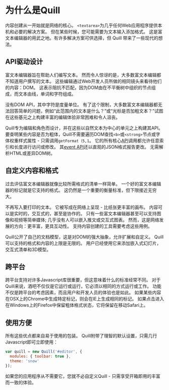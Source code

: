 # 为什么是Quill
 内容创建从一开始就是网络的核心。 `<textarea>`为几乎任何Web应用程序提供本机和必要的解决方案。 但在某些时候，您可能需要为文本输入添加格式。 这是富文本编辑器的用武之地。有许多解决方案可供选择，但 Quill 带来了一些现代的想法。

## API驱动设计
富文本编辑器旨在帮助人们编写文本。 然而令人惊讶的是，大多数富文本编辑都不知道用户撰写的文本。 这些编辑通过Web开发人员所做的相同镜头来看待他们的内容：DOM。 这表示阻抗不匹配，因为DOM由在不平衡树中组织的节点组成，而文本由线，单词和字符组成。

没有DOM API，其中字符是度量单位。 有了这个限制，大多数富文本编辑器都无法回答简单的问题，例如“此范围内的文本是什么？”或“光标是否加粗文本？”试图在这些基元之上构建丰富的编辑体验非常困难和令人沮丧。

Quill专为编辑和角色而设计，并在这些以自然文本为中心的单元之上构建其API。 要查明某些内容是否为粗体，Quill不需要遍历DOM查找`<b>`或`<strong>`节点或字体权重样式属性 - 只需调用`getFormat（5,1`。 它的所有核心[API](https://quilljs.com/docs/api/)调用都允许任意索引和长度进行访问或修改。 其[event API](https://quilljs.com/docs/api/#events)还以直观的JSON格式报告更改。 无需解析HTML或差异DOM树。

## 自定义内容和格式
过去评估富文本编辑器就像比较所需格式的清单一样简单。 一个好的富文本编辑器的标记就是它支持的格式。 这仍然是一个重要的衡量标准，但下限接近无穷大。

不再写入要打印的文本。 它被写成在网络上呈现 - 比纸张更丰富的画布。 内容可以是实时的，交互式的，甚至是协作的。 只有一些富文本编辑器甚至可以支持图像和视频等简单媒体; 几乎没有人可以嵌入推文或交互式图表。 然而，这是网络发展的方向：更丰富，更具互动性。 支持内容创建的工具需要考虑这些用例。

Quill公开了自己的文档模型，这是对DOM的强大抽象，允许扩展和自定义。 Quill可以支持的格式和内容的上限是无限的。 用户已经使用它来添加嵌入式幻灯片，交互式清单和3D模型。

## 跨平台
跨平台支持对许多Javascript库很重要，但这意味着什么的标准经常不同。 对于Quill来说，酒吧不仅仅是它运行或运行，它必须以相同的方式运行或工作。 功能不仅是跨平台的考虑因素，而且用户和开发人员的体验也是如此。 如果某些内容在OSX上的Chrome中生成特定标记，则会在IE上生成相同的标记。 如果点击进入在Windows上的Firefox中保留粗体格式状态，它将保留在移动Safari上。

## 使用方便
所有这些优点都来自易于使用的包装。 Quill附带了理智的默认设置，只需几行Javascript即可立即使用：
```javascript
var quill = new Quill('#editor', {
  modules: { toolbar: true },
  theme: 'snow'
});
```

如果您的应用程序从不需要它，您就不必自定义Quill - 只需享受开箱即用的丰富而一致的体验。